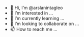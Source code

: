 - 👋 Hi, I’m @arslanintagleo
- 👀 I’m interested in ...
- 🌱 I’m currently learning ...
- 💞️ I’m looking to collaborate on ...
- 📫 How to reach me ...

<!---
arslanintagleo/arslanintagleo is a ✨ special ✨ repository because its `README.md` (this file) appears on your GitHub profile.
You can click the Preview link to take a look at your changes.
--->
